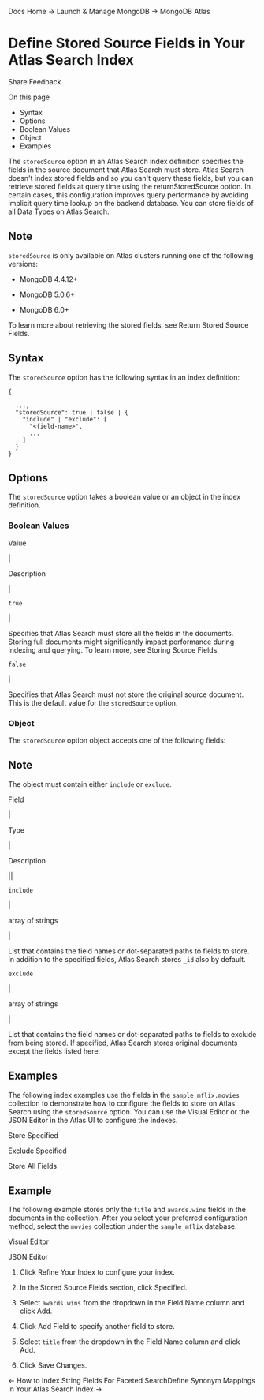 Docs Home → Launch & Manage MongoDB → MongoDB Atlas

# Define Stored Source Fields in Your Atlas Search Index

Share Feedback

On this page

  * Syntax
  * Options
  * Boolean Values
  * Object
  * Examples

The `storedSource` option in an Atlas Search index definition specifies the
fields in the source document that Atlas Search must store. Atlas Search
doesn't index stored fields and so you can't query these fields, but you can
retrieve stored fields at query time using the returnStoredSource option. In
certain cases, this configuration improves query performance by avoiding
implicit query time lookup on the backend database. You can store fields of
all Data Types on Atlas Search.

## Note

`storedSource` is only available on Atlas clusters running one of the
following versions:

  * MongoDB 4.4.12+

  * MongoDB 5.0.6+

  * MongoDB 6.0+

To learn more about retrieving the stored fields, see Return Stored Source
Fields.

## Syntax

The `storedSource` option has the following syntax in an index definition:

    
    
    {  
      
      ...,  
      "storedSource": true | false | {  
        "include" | "exclude": [  
          "<field-name>",  
          ...  
        ]  
      }  
    }  
  
## Options

The `storedSource` option takes a boolean value or an object in the index
definition.

### Boolean Values

Value

|

Description  
  
|  
  
`true`

|

Specifies that Atlas Search must store all the fields in the documents.
Storing full documents might significantly impact performance during indexing
and querying. To learn more, see Storing Source Fields.  
  
`false`

|

Specifies that Atlas Search must not store the original source document. This
is the default value for the `storedSource` option.  
  
### Object

The `storedSource` option object accepts one of the following fields:

## Note

The object must contain either `include` or `exclude`.

Field

|

Type

|

Description  
  
||  
  
`include`

|

array of strings

|

List that contains the field names or dot-separated paths to fields to store.
In addition to the specified fields, Atlas Search stores `_id` also by
default.  
  
`exclude`

|

array of strings

|

List that contains the field names or dot-separated paths to fields to exclude
from being stored. If specified, Atlas Search stores original documents except
the fields listed here.  
  
## Examples

The following index examples use the fields in the `sample_mflix.movies`
collection to demonstrate how to configure the fields to store on Atlas Search
using the `storedSource` option. You can use the Visual Editor or the JSON
Editor in the Atlas UI to configure the indexes.

Store Specified

Exclude Specified

Store All Fields

## Example

The following example stores only the `title` and `awards.wins` fields in the
documents in the collection. After you select your preferred configuration
method, select the `movies` collection under the `sample_mflix` database.

Visual Editor

JSON Editor

  1. Click Refine Your Index to configure your index.

  2. In the Stored Source Fields section, click Specified.

  3. Select `awards.wins` from the dropdown in the Field Name column and click Add.

  4. Click Add Field to specify another field to store.

  5. Select `title` from the dropdown in the Field Name column and click Add.

  6. Click Save Changes.

← How to Index String Fields For Faceted SearchDefine Synonym Mappings in Your
Atlas Search Index →

